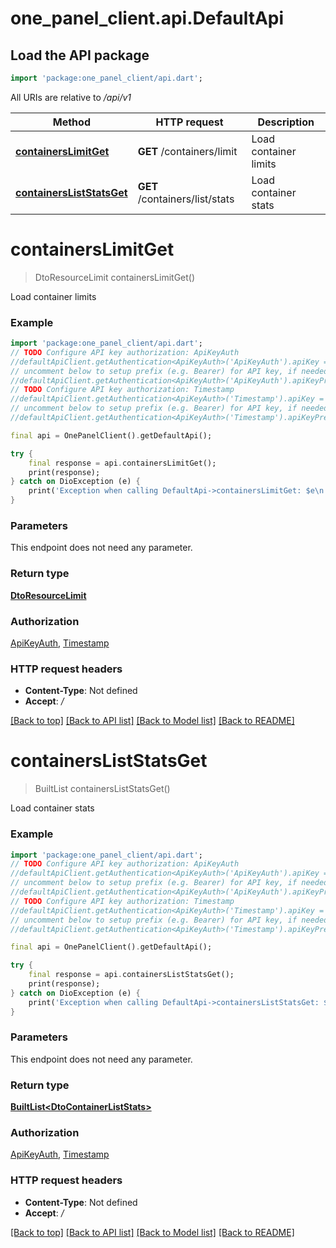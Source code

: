 # one_panel_client.api.DefaultApi

## Load the API package
```dart
import 'package:one_panel_client/api.dart';
```

All URIs are relative to */api/v1*

Method | HTTP request | Description
------------- | ------------- | -------------
[**containersLimitGet**](DefaultApi.md#containerslimitget) | **GET** /containers/limit | Load container limits
[**containersListStatsGet**](DefaultApi.md#containersliststatsget) | **GET** /containers/list/stats | Load container stats


# **containersLimitGet**
> DtoResourceLimit containersLimitGet()

Load container limits

### Example
```dart
import 'package:one_panel_client/api.dart';
// TODO Configure API key authorization: ApiKeyAuth
//defaultApiClient.getAuthentication<ApiKeyAuth>('ApiKeyAuth').apiKey = 'YOUR_API_KEY';
// uncomment below to setup prefix (e.g. Bearer) for API key, if needed
//defaultApiClient.getAuthentication<ApiKeyAuth>('ApiKeyAuth').apiKeyPrefix = 'Bearer';
// TODO Configure API key authorization: Timestamp
//defaultApiClient.getAuthentication<ApiKeyAuth>('Timestamp').apiKey = 'YOUR_API_KEY';
// uncomment below to setup prefix (e.g. Bearer) for API key, if needed
//defaultApiClient.getAuthentication<ApiKeyAuth>('Timestamp').apiKeyPrefix = 'Bearer';

final api = OnePanelClient().getDefaultApi();

try {
    final response = api.containersLimitGet();
    print(response);
} catch on DioException (e) {
    print('Exception when calling DefaultApi->containersLimitGet: $e\n');
}
```

### Parameters
This endpoint does not need any parameter.

### Return type

[**DtoResourceLimit**](DtoResourceLimit.md)

### Authorization

[ApiKeyAuth](../README.md#ApiKeyAuth), [Timestamp](../README.md#Timestamp)

### HTTP request headers

 - **Content-Type**: Not defined
 - **Accept**: */*

[[Back to top]](#) [[Back to API list]](../README.md#documentation-for-api-endpoints) [[Back to Model list]](../README.md#documentation-for-models) [[Back to README]](../README.md)

# **containersListStatsGet**
> BuiltList<DtoContainerListStats> containersListStatsGet()

Load container stats

### Example
```dart
import 'package:one_panel_client/api.dart';
// TODO Configure API key authorization: ApiKeyAuth
//defaultApiClient.getAuthentication<ApiKeyAuth>('ApiKeyAuth').apiKey = 'YOUR_API_KEY';
// uncomment below to setup prefix (e.g. Bearer) for API key, if needed
//defaultApiClient.getAuthentication<ApiKeyAuth>('ApiKeyAuth').apiKeyPrefix = 'Bearer';
// TODO Configure API key authorization: Timestamp
//defaultApiClient.getAuthentication<ApiKeyAuth>('Timestamp').apiKey = 'YOUR_API_KEY';
// uncomment below to setup prefix (e.g. Bearer) for API key, if needed
//defaultApiClient.getAuthentication<ApiKeyAuth>('Timestamp').apiKeyPrefix = 'Bearer';

final api = OnePanelClient().getDefaultApi();

try {
    final response = api.containersListStatsGet();
    print(response);
} catch on DioException (e) {
    print('Exception when calling DefaultApi->containersListStatsGet: $e\n');
}
```

### Parameters
This endpoint does not need any parameter.

### Return type

[**BuiltList&lt;DtoContainerListStats&gt;**](DtoContainerListStats.md)

### Authorization

[ApiKeyAuth](../README.md#ApiKeyAuth), [Timestamp](../README.md#Timestamp)

### HTTP request headers

 - **Content-Type**: Not defined
 - **Accept**: */*

[[Back to top]](#) [[Back to API list]](../README.md#documentation-for-api-endpoints) [[Back to Model list]](../README.md#documentation-for-models) [[Back to README]](../README.md)

